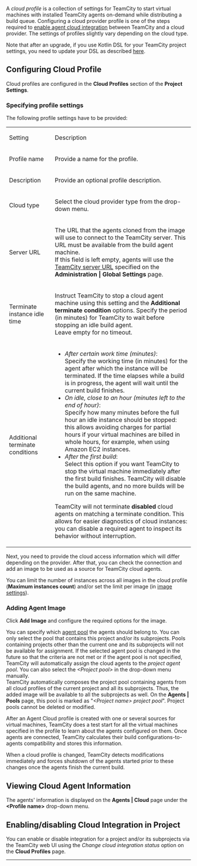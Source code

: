 [//]: # (title: Agent Cloud Profile)
[//]: # (auxiliary-id: Agent Cloud Profile)

A _cloud profile_ is a collection of settings for TeamCity to start virtual machines with installed TeamCity agents on-demand while distributing a build queue. Configuring a cloud provider profile is one of the steps required to [enable agent cloud integration](teamcity-integration-with-cloud-solutions.md) between TeamCity and a cloud provider. The settings of profiles slightly vary depending on the cloud type. 

<tip>

Note that after an upgrade, if you use Kotlin DSL for your TeamCity project settings, you need to update your DSL as described [here](upgrading-dsl.md).
</tip>

## Configuring Cloud Profile

Cloud profiles are configured in the __Cloud Profiles__ section of the __Project Settings__.

### Specifying profile settings

The following profile settings have to be provided:

<table><tr>

<td>

Setting


</td>

<td>

Description


</td></tr><tr>

<td>

Profile name


</td>

<td>

Provide a name for the profile.


</td></tr><tr>

<td>

Description


</td>

<td>

Provide an optional profile description.


</td></tr><tr>

<td>

Cloud type


</td>

<td>

Select the cloud provider type from the drop-down menu.


</td></tr><tr>

<td>

Server URL


</td>

<td>

The URL that the agents cloned from the image will use to connect to the TeamCity server. This URL must be available from the build agent machine.   
If this field is left empty, agents will use the [TeamCity server URL](configuring-server-url.md) specified on the __Administration | Global Settings__ page.


</td></tr><tr>

<td>

Terminate instance idle time


</td>

<td>

Instruct TeamCity to stop a cloud agent machine using this setting and the __Additional terminate condition__ options. Specify the period (in minutes) for TeamCity to wait before stopping an idle build agent.   
Leave empty for no timeout.


</td></tr><tr>

<td>

<anchor name="agent-terminate-condition"/>

Additional terminate conditions


</td>

<td>

* _After certain work time (minutes)_:   
Specify the working time (in minutes) for the agent after which the instance will be terminated. If the time elapses while a build is in progress, the agent will wait until the current build finishes.
* _On idle, close to an hour (minutes left to the end of hour)_:   
Specify how many minutes before the full hour an idle instance should be stopped: this allows avoiding charges for partial hours if your virtual machines are billed in whole hours, for example, when using Amazon EC2 instances.
* _After the first build_:   
Select this option if you want TeamCity to stop the virtual machine immediately after the first build finishes. TeamCity will disable the build agents, and no more builds will be run on the same machine.

<note>

TeamCity will not terminate __disabled__ cloud agents on matching a terminate condition. This allows for easier diagnostics of cloud instances: you can disable a required agent to inspect its behavior without interruption.

</note>

</td></tr></table>

Next, you need to provide the cloud access information which will differ depending on the provider. After that, you can check the connection and add an image to be used as a source for TeamCity cloud agents.

You can limit the number of instances across all images in the cloud profile (__Maximum instances count__) and/or set the limit per image (in [image settings](#Adding+Agent+Image)).

### Adding Agent Image

Click __Add Image__ and configure the required options for the image. 

You can specify which [agent pool](agent-pools.md) the agents should belong to. You can only select the pool that contains this project and/or its subprojects. Pools containing projects other than the current one and its subprojects will not be available for assignment. If the selected agent pool is changed in the future so that the criteria are not met or if the agent pool is not specified, TeamCity will automatically assign the cloud agents to the _project agent pool_. You can also select the _\<Project pool\>_ in the drop-down menu manually.   
TeamCity automatically composes the project pool containing agents from all cloud profiles of the current project and all its subprojects. Thus, the added image will be available to all the subprojects as well. On the __Agents | Pools__ page, this pool is marked as "_\<Project name\> project pool_". Project pools cannot be deleted or modified.

After an Agent Cloud profile is created with one or several sources for virtual machines, TeamCity does a test start for all the virtual machines specified in the profile to learn about the agents configured on them. Once agents are connected, TeamCity calculates their build configurations\-to\-agents compatibility and stores this information.

When a cloud profile is changed, TeamCity detects modifications immediately and forces shutdown of the agents started prior to these changes once the agents finish the current build.

## Viewing Cloud Agent Information

The agents' information is displayed on the __Agents | Cloud__ page under the __&lt;Profile name&gt;__ drop-down menu.

## Enabling/disabling Cloud Integration in Project

You can enable or disable integration for a project and/or its subprojects via the TeamCity web UI using the _Change cloud integration status_ option on the __Cloud Profiles__ page.

__ __